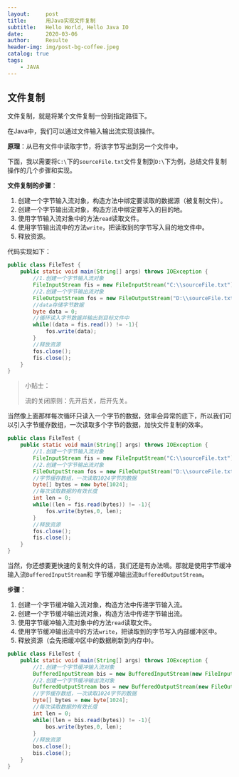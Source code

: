 ```yaml
---
layout:     post                    
title:      用Java实现文件复制               
subtitle:   Hello World, Hello Java IO 
date:       2020-03-06              
author:     Resulte                     
header-img: img/post-bg-coffee.jpeg    
catalog: true                       
tags:                               
    - JAVA
---
```


## 文件复制

文件复制，就是将某个文件复制一份到指定路径下。

在Java中，我们可以通过文件输入输出流实现该操作。

**原理**：从已有文件中读取字节，将该字节写出到另一个文件中。

下面，我以需要将`C:\`下的`sourceFile.txt`文件复制到`D:\`下为例，总结文件复制操作的几个步骤和实现。

**文件复制的步骤**：

1. 创建一个字节输入流对象，构造方法中绑定要读取的数据源（被复制文件）。
2. 创建一个字节输出流对象，构造方法中绑定要写入的目的地。
3. 使用字节输入流对象中的方法`read`读取文件。
4. 使用字节输出流中的方法`write`，把读取到的字节写入目的地文件中。
5. 释放资源。

代码实现如下：

```java
public class FileTest {
    public static void main(String[] args) throws IOException {
        //1.创建一个字节输入流对象
        FileInputStream fis = new FileInputStream("C:\\sourceFile.txt");
        //2.创建一个字节输出流对象
        FileOutputStream fos = new FileOutputStream("D:\\sourceFile.txt");
        //data存储字节数据
        byte data = 0;
        //循环读入字节数据并输出到目标文件中
        while((data = fis.read()) != -1){
            fos.write(data);
        }
        //释放资源
        fos.close();
        fis.close();
    }
}
```

> 小贴士： 
>
> 流的关闭原则：先开后关，后开先关。 

当然像上面那样每次循环只读入一个字节的数据，效率会异常的底下，所以我们可以引入字节缓存数组，一次读取多个字节的数据，加快文件复制的效率。

```java
public class FileTest {
    public static void main(String[] args) throws IOException {
        //1.创建一个字节输入流对象
        FileInputStream fis = new FileInputStream("C:\\sourceFile.txt");
        //2.创建一个字节输出流对象
        FileOutputStream fos = new FileOutputStream("D:\\sourceFile.txt");
        //字节缓存数组，一次读取1024字节的数据
        byte[] bytes = new byte[1024];
        //每次读取数据的有效长度
        int len = 0; 
        while((len = fis.read(bytes)) != -1){
            fos.write(bytes,0, len);
        }
        //释放资源
        fos.close();
        fis.close();
    }
}
```

当然，你还想要更快速的复制文件的话，我们还是有办法嘀。那就是使用字节缓冲输入流`BufferedInputStream`和 字节缓冲输出流`BufferedOutputStream`。

**步骤**：

1. 创建一个字节缓冲输入流对象，构造方法中传递字节输入流。
2. 创建一个字节缓冲输出流对象，构造方法中传递字节输出流。
3. 使用字节缓冲输入流对象中的方法`read`读取文件。
4. 使用字节缓冲输出流中的方法`write`，把读取到的字节写入内部缓冲区中。
5. 释放资源（会先把缓冲区中的数据刷新到内存中)。

```java
public class FileTest {
    public static void main(String[] args) throws IOException {
        //1.创建一个字节缓冲输入流对象
        BufferedInputStream bis = new BufferedInputStream(new FileInputStream("C:\\sourceFile.txt"));
        //2.创建一个字节缓冲输出流对象
        BufferedOutputStream bos = new BufferedOutputStream(new FileOutputStream("D:\\sourceFile.txt"));
        //字节缓存数组，一次读取1024字节的数据
        byte[] bytes = new byte[1024];
        //每次读取数据的有效长度
        int len = 0; 
        while((len = bis.read(bytes)) != -1){
            bos.write(bytes,0, len);
        }
        //释放资源
        bos.close();
        bis.close();
    }
}
```

